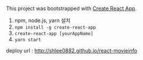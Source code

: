 This project was bootstrapped with [Create React App](https://github.com/facebook/create-react-app).

1. npm, node.js, yarn 설치
2. `npm install -g create-react-app`
3. `create-react-app [yourAppName]`
4. `yarn start`

deploy url : http://shlee0882.github.io/react-movieinfo
